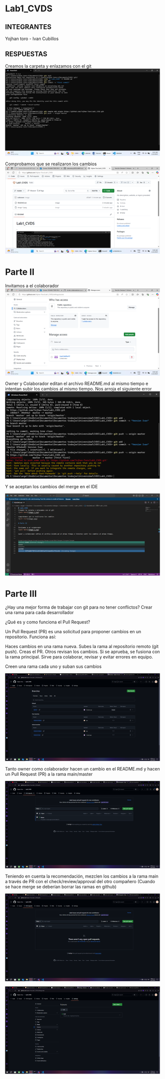 # Lab1_CVDS
## INTEGRANTES
Yojhan toro - Ivan Cubillos
## RESPUESTAS
Creamos la carpeta y enlazamos con el git 
![alt text](image-1.png)

Comprobamos que se realizaron los cambios
![alt text](image.png)

# Parte II

Invitamos a el colaborador
![alt text](image-2.png)



Owner y Colaborador editan el archivo README.md al mismo tiempo e intentan subir los cambios al mismo tiempo.
Nos arroja el siguiente error
![alt text](image-3.png)

Y se aceptan los cambios del merge en el IDE

![alt text](image-4.png)

# Parte III


¿Hay una mejor forma de trabajar con git para no tener conflictos?
Crear una rama para cada desarrollador 

¿Qué es y como funciona el Pull Request?

Un Pull Request (PR) es una solicitud para proponer cambios en un repositorio. Funciona así:

Haces cambios en una rama nueva.
Subes la rama al repositorio remoto (git push).
Creas el PR.
Otros revisan los cambios.
Si se aprueba, se fusiona con la rama principal.
Sirve para colaborar, revisar y evitar errores en equipo.

Creen una rama cada uno y suban sus cambios

![alt text](image-5.png)


Tanto owner como colaborador hacen un cambio en el README.md y hacen un Pull Request (PR) a la rama main/master

![alt text](image-6.png)

Teniendo en cuenta la recomendación, mezclen los cambios a la rama main a través de PR con el check/review/approval del otro compañero (Cuando se hace merge se deberían borrar las ramas en github)

![alt text](image-7.png)


![alt text](image-8.png)